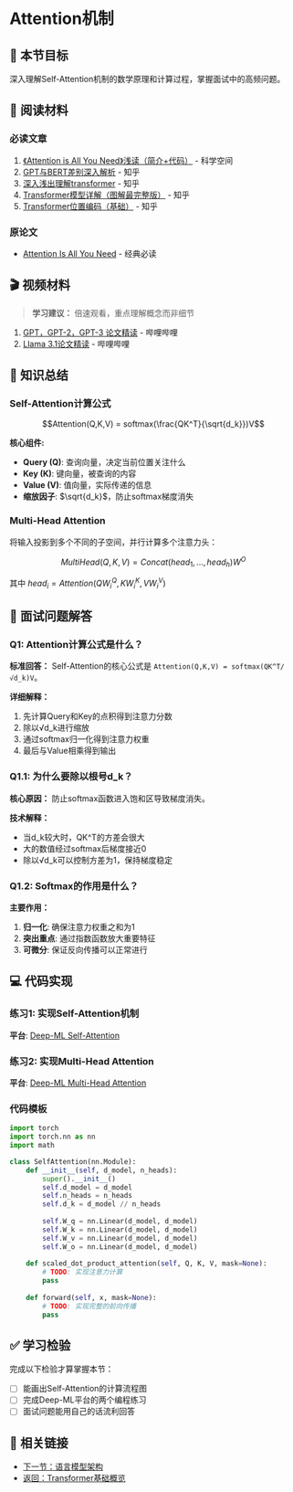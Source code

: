 # Attention机制

## 🎯 本节目标

深入理解Self-Attention机制的数学原理和计算过程，掌握面试中的高频问题。

## 📖 阅读材料

### 必读文章
1. [《Attention is All You Need》浅读（简介+代码）](https://kexue.fm/archives/4765/comment-page-1#comments) - 科学空间
2. [GPT与BERT差别深入解析](https://www.zhihu.com/tardis/zm/art/607605399?source_id=1003) - 知乎
3. [深入浅出理解transformer](https://www.zhihu.com/question/471328838/answer/51545078376) - 知乎  
4. [Transformer模型详解（图解最完整版）](https://zhuanlan.zhihu.com/p/338817680) - 知乎
5. [Transformer位置编码（基础）](https://zhuanlan.zhihu.com/p/631363482) - 知乎

### 原论文
- [Attention Is All You Need](https://arxiv.org/abs/1706.03762) - 经典必读

## 🎬 视频材料

> **学习建议：** 倍速观看，重点理解概念而非细节

1. [GPT，GPT-2，GPT-3 论文精读](https://www.bilibili.com/video/BV1AF411b7xQ?spm_id_from=333.788.videopod.sections&vd_source=a5dd5ad68f590473458dad8b99349b27) - 哔哩哔哩
2. [Llama 3.1论文精读](https://www.bilibili.com/video/BV1Q4421Z7Tj/?spm_id_from=333.1387.search.video_card.click&vd_source=a5dd5ad68f590473458dad8b99349b27) - 哔哩哔哩

## 📝 知识总结

### Self-Attention计算公式

$$Attention(Q,K,V) = softmax(\frac{QK^T}{\sqrt{d_k}})V$$

**核心组件:**
- **Query (Q)**: 查询向量，决定当前位置关注什么
- **Key (K)**: 键向量，被查询的内容
- **Value (V)**: 值向量，实际传递的信息
- **缩放因子**: $\sqrt{d_k}$，防止softmax梯度消失

### Multi-Head Attention

将输入投影到多个不同的子空间，并行计算多个注意力头：

$$MultiHead(Q,K,V) = Concat(head_1, ..., head_h)W^O$$

其中 $head_i = Attention(QW_i^Q, KW_i^K, VW_i^V)$

## 💬 面试问题解答

### Q1: Attention计算公式是什么？

**标准回答：**
Self-Attention的核心公式是 `Attention(Q,K,V) = softmax(QK^T/√d_k)V`。

**详细解释：**
1. 先计算Query和Key的点积得到注意力分数
2. 除以√d_k进行缩放
3. 通过softmax归一化得到注意力权重
4. 最后与Value相乘得到输出

### Q1.1: 为什么要除以根号d_k？

**核心原因：** 防止softmax函数进入饱和区导致梯度消失。

**技术解释：**
- 当d_k较大时，QK^T的方差会很大
- 大的数值经过softmax后梯度接近0
- 除以√d_k可以控制方差为1，保持梯度稳定

### Q1.2: Softmax的作用是什么？

**主要作用：**
1. **归一化**: 确保注意力权重之和为1
2. **突出重点**: 通过指数函数放大重要特征
3. **可微分**: 保证反向传播可以正常进行

## 💻 代码实现

### 练习1: 实现Self-Attention机制
**平台**: [Deep-ML Self-Attention](https://www.deep-ml.com/problems/53)

### 练习2: 实现Multi-Head Attention  
**平台**: [Deep-ML Multi-Head Attention](https://www.deep-ml.com/problems/94)

### 代码模板

```python
import torch
import torch.nn as nn
import math

class SelfAttention(nn.Module):
    def __init__(self, d_model, n_heads):
        super().__init__()
        self.d_model = d_model
        self.n_heads = n_heads
        self.d_k = d_model // n_heads
        
        self.W_q = nn.Linear(d_model, d_model)
        self.W_k = nn.Linear(d_model, d_model)
        self.W_v = nn.Linear(d_model, d_model)
        self.W_o = nn.Linear(d_model, d_model)
        
    def scaled_dot_product_attention(self, Q, K, V, mask=None):
        # TODO: 实现注意力计算
        pass
        
    def forward(self, x, mask=None):
        # TODO: 实现完整的前向传播
        pass
```

## ✅ 学习检验

完成以下检验才算掌握本节：

- [ ] 能画出Self-Attention的计算流程图
- [ ] 完成Deep-ML平台的两个编程练习
- [ ] 面试问题能用自己的话流利回答

## 🔗 相关链接

- [下一节：语言模型架构](language-models.md)
- [返回：Transformer基础概览](index.md)